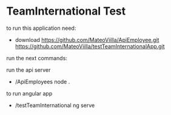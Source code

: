 # TeamInternational Test


to run this application need:
* download https://github.com/MateoViilla/ApiEmployee.git https://github.com/MateoViilla/testTeamInternationalApp.git

run the next commands:

run the api server 

*  /ApiEmployees node .

 to run angular app 

*  /testTeamInternational ng serve 
